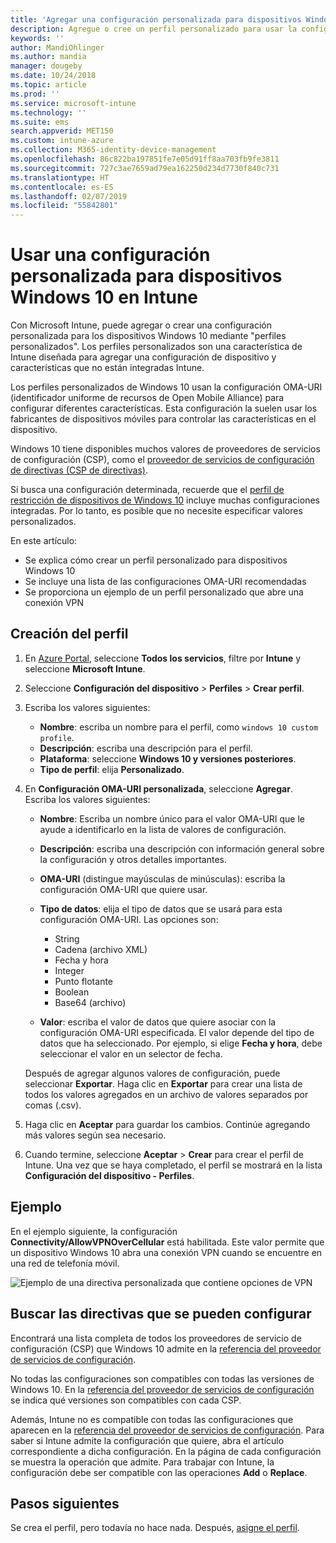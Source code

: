 ```yaml
---
title: 'Agregar una configuración personalizada para dispositivos Windows 10 en Microsoft Intune: Azure | Microsoft Docs'
description: Agregue o cree un perfil personalizado para usar la configuración OMA-URI para dispositivos con Windows 10 en Microsoft Intune. Use un perfil personalizado para agregar una configuración personalizada.
keywords: ''
author: MandiOhlinger
ms.author: mandia
manager: dougeby
ms.date: 10/24/2018
ms.topic: article
ms.prod: ''
ms.service: microsoft-intune
ms.technology: ''
ms.suite: ems
search.appverid: MET150
ms.custom: intune-azure
ms.collection: M365-identity-device-management
ms.openlocfilehash: 86c822ba197851fe7e05d91ff8aa703fb9fe3811
ms.sourcegitcommit: 727c3ae7659ad79ea162250d234d7730f840c731
ms.translationtype: HT
ms.contentlocale: es-ES
ms.lasthandoff: 02/07/2019
ms.locfileid: "55842801"
---
```

# <a name="use-custom-settings-for-windows-10-devices-in-intune"></a>Usar una configuración personalizada para dispositivos Windows 10 en Intune

Con Microsoft Intune, puede agregar o crear una configuración personalizada para los dispositivos Windows 10 mediante "perfiles personalizados". Los perfiles personalizados son una característica de Intune diseñada para agregar una configuración de dispositivo y características que no están integradas Intune.

Los perfiles personalizados de Windows 10 usan la configuración OMA-URI (identificador uniforme de recursos de Open Mobile Alliance) para configurar diferentes características. Esta configuración la suelen usar los fabricantes de dispositivos móviles para controlar las características en el dispositivo. 

Windows 10 tiene disponibles muchos valores de proveedores de servicios de configuración (CSP), como el [proveedor de servicios de configuración de directivas (CSP de directivas)](https://technet.microsoft.com/itpro/windows/manage/how-it-pros-can-use-configuration-service-providers).

Si busca una configuración determinada, recuerde que el [perfil de restricción de dispositivos de Windows 10](device-restrictions-windows-10.md) incluye muchas configuraciones integradas. Por lo tanto, es posible que no necesite especificar valores personalizados.

En este artículo:

- Se explica cómo crear un perfil personalizado para dispositivos Windows 10
- Se incluye una lista de las configuraciones OMA-URI recomendadas
- Se proporciona un ejemplo de un perfil personalizado que abre una conexión VPN

## <a name="create-the-profile"></a>Creación del perfil

1. En [Azure Portal](https://portal.azure.com), seleccione **Todos los servicios**, filtre por **Intune** y seleccione **Microsoft Intune**.
2. Seleccione **Configuración del dispositivo** > **Perfiles** > **Crear perfil**.
3. Escriba los valores siguientes:

    - **Nombre**: escriba un nombre para el perfil, como `windows 10 custom profile`.
    - **Descripción**: escriba una descripción para el perfil.
    - **Plataforma**: seleccione **Windows 10 y versiones posteriores**.
    - **Tipo de perfil**: elija **Personalizado**.

4. En **Configuración OMA-URI personalizada**, seleccione **Agregar**. Escriba los valores siguientes:

    - **Nombre**: Escriba un nombre único para el valor OMA-URI que le ayude a identificarlo en la lista de valores de configuración.
    - **Descripción**: escriba una descripción con información general sobre la configuración y otros detalles importantes.
    - **OMA-URI** (distingue mayúsculas de minúsculas): escriba la configuración OMA-URI que quiere usar.
    - **Tipo de datos**: elija el tipo de datos que se usará para esta configuración OMA-URI. Las opciones son:

        - String
        - Cadena (archivo XML)
        - Fecha y hora
        - Integer
        - Punto flotante
        - Boolean
        - Base64 (archivo)

    - **Valor**: escriba el valor de datos que quiere asociar con la configuración OMA-URI especificada. El valor depende del tipo de datos que ha seleccionado. Por ejemplo, si elige **Fecha y hora**, debe seleccionar el valor en un selector de fecha.

    Después de agregar algunos valores de configuración, puede seleccionar **Exportar**. Haga clic en **Exportar** para crear una lista de todos los valores agregados en un archivo de valores separados por comas (.csv).

5. Haga clic en **Aceptar** para guardar los cambios. Continúe agregando más valores según sea necesario.
6. Cuando termine, seleccione **Aceptar** > **Crear** para crear el perfil de Intune. Una vez que se haya completado, el perfil se mostrará en la lista **Configuración del dispositivo - Perfiles**.

## <a name="example"></a>Ejemplo

En el ejemplo siguiente, la configuración **Connectivity/AllowVPNOverCellular** está habilitada. Este valor permite que un dispositivo Windows 10 abra una conexión VPN cuando se encuentre en una red de telefonía móvil.

![Ejemplo de una directiva personalizada que contiene opciones de VPN](./media/custom-policy-example.png)

## <a name="find-the-policies-you-can-configure"></a>Buscar las directivas que se pueden configurar

Encontrará una lista completa de todos los proveedores de servicio de configuración (CSP) que Windows 10 admite en la [referencia del proveedor de servicios de configuración](https://msdn.microsoft.com/windows/hardware/commercialize/customize/mdm/configuration-service-provider-reference).

No todas las configuraciones son compatibles con todas las versiones de Windows 10. En la [referencia del proveedor de servicios de configuración](https://msdn.microsoft.com/windows/hardware/commercialize/customize/mdm/configuration-service-provider-reference) se indica qué versiones son compatibles con cada CSP.

Además, Intune no es compatible con todas las configuraciones que aparecen en la [referencia del proveedor de servicios de configuración](https://msdn.microsoft.com/windows/hardware/commercialize/customize/mdm/configuration-service-provider-reference). Para saber si Intune admite la configuración que quiere, abra el artículo correspondiente a dicha configuración. En la página de cada configuración se muestra la operación que admite. Para trabajar con Intune, la configuración debe ser compatible con las operaciones **Add** o **Replace**.

## <a name="next-steps"></a>Pasos siguientes

Se crea el perfil, pero todavía no hace nada. Después, [asigne el perfil](device-profile-assign.md).
